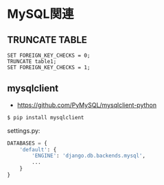 # MySQL関連

## TRUNCATE TABLE

~~~
SET FOREIGN_KEY_CHECKS = 0;
TRUNCATE table1;
SET FOREIGN_KEY_CHECKS = 1;
~~~


## mysqlclient

- https://github.com/PyMySQL/mysqlclient-python

~~~bash
$ pip install mysqlclient
~~~

settings.py:

~~~py
DATABASES = {
    'default': {
        'ENGINE': 'django.db.backends.mysql',
        ...
    }
}
~~~
